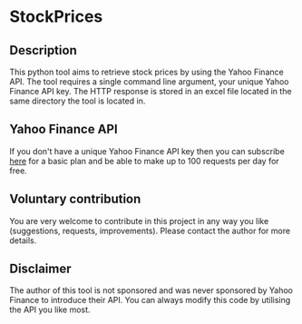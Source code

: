 # StockPrices

## Description

This python tool aims to retrieve stock prices by using the Yahoo Finance API.
The tool requires a single command line argument, your unique Yahoo Finance API key.
The HTTP response is stored in an excel file located in the same directory the tool is located in.

## Yahoo Finance API

If you don't have a unique Yahoo Finance API key then you can subscribe [here](https://www.yahoofinanceapi.com/)
for a basic plan and be able to make up to 100 requests per day for free.

## Voluntary contribution

You are very welcome to contribute in this project in any way you like (suggestions, requests, improvements).
Please contact the author for more details.

## Disclaimer

The author of this tool is not sponsored and was never sponsored by Yahoo Finance to introduce their API.
You can always modify this code by utilising the API you like most.
 
